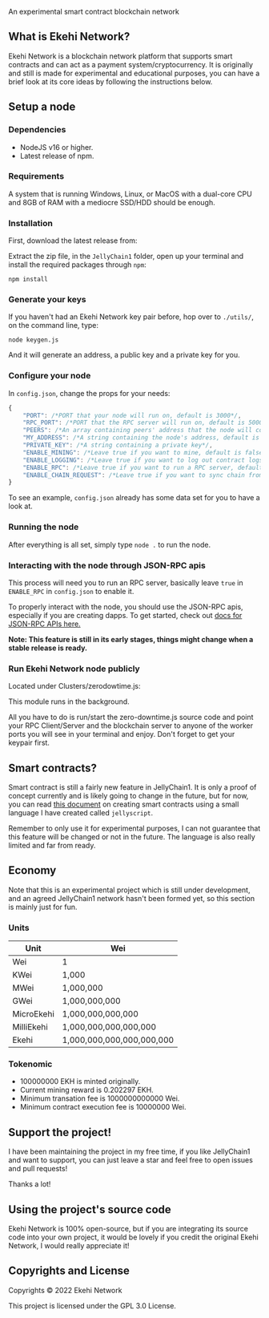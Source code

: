 An experimental smart contract blockchain network

## What is Ekehi Network?

Ekehi Network is a blockchain network platform that supports smart contracts and can act as a payment system/cryptocurrency. It is originally and still is made for experimental and educational purposes, you can have a brief look at its core ideas by following the instructions below.

## Setup a node

### Dependencies 

* NodeJS v16 or higher.
* Latest release of npm.

### Requirements

A system that is running Windows, Linux, or MacOS with a dual-core CPU and 8GB of RAM with a mediocre SSD/HDD should be enough.

### Installation

First, download the latest release from: 

Extract the zip file, in the `JellyChain1` folder, open up your terminal and install the required packages through `npm`:

```
npm install
```

### Generate your keys

If you haven't had an Ekehi Network key pair before, hop over to `./utils/`, on the command line, type:

```
node keygen.js
```

And it will generate an address, a public key and a private key for you.

### Configure your node

In `config.json`, change the props for your needs:

```js
{
    "PORT": /*PORT that your node will run on, default is 3000*/,
    "RPC_PORT": /*PORT that the RPC server will run on, default is 5000*/,
    "PEERS": /*An array containing peers' address that the node will connect with, default is an empty array*/, 
    "MY_ADDRESS": /*A string containing the node's address, default is "localhost:3000"*/,
    "PRIVATE_KEY": /*A string containing a private key*/,
    "ENABLE_MINING": /*Leave true if you want to mine, default is false*/
    "ENABLE_LOGGING": /*Leave true if you want to log out contract logs, default is false*/,
    "ENABLE_RPC": /*Leave true if you want to run a RPC server, default is false*/,
    "ENABLE_CHAIN_REQUEST": /*Leave true if you want to sync chain from others, default is false*/
}
```

To see an example, `config.json` already has some data set for you to have a look at.

### Running the node

After everything is all set, simply type `node .` to run the node.

### Interacting with the node through JSON-RPC apis

This process will need you to run an RPC server, basically leave `true` in `ENABLE_RPC` in `config.json` to enable it.

To properly interact with the node, you should use the JSON-RPC apis, especially if you are creating dapps. To get started, check out [docs for JSON-RPC APIs here.](./JSON-RPC.md)

**Note: This feature is still in its early stages, things might change when a stable release is ready.**

### Run Ekehi Network node publicly
Located under Clusters/zerodowtime.js:

This module runs in the background.

All you have to do is run/start the zero-downtime.js source code and point your RPC Client/Server and the blockchain server to anyone of the worker ports you will see in your terminal and enjoy. Don't forget to get your keypair first.

## Smart contracts?

Smart contract is still a fairly new feature in JellyChain1. It is only a proof of concept currently and is likely going to change in the future, but for now, you can read [this document](./CONTRACT.md) on creating smart contracts using a small language I have created called `jellyscript`.

Remember to only use it for experimental purposes, I can not guarantee that this feature will be changed or not in the future. The language is also really limited and far from ready.


## Economy 

Note that this is an experimental project which is still under development, and an agreed JellyChain1 network hasn't been formed yet, so this section is mainly just for fun.

### Units

| Unit       | Wei                       |
|------------|---------------------------|
| Wei        | 1                         |
| KWei       | 1,000                     |
| MWei       | 1,000,000                 |
| GWei       | 1,000,000,000             |
| MicroEkehi | 1,000,000,000,000         |
| MilliEkehi | 1,000,000,000,000,000     |
| Ekehi      | 1,000,000,000,000,000,000 |

### Tokenomic

* 100000000 EKH is minted originally.
* Current mining reward is 0.202297 EKH.
* Minimum transation fee is 1000000000000 Wei.
* Minimum contract execution fee is 10000000 Wei.

## Support the project!

I have been maintaining the project in my free time, if you like JellyChain1 and want to support, you can just leave a star and feel free to open issues and pull requests!

Thanks a lot!


## Using the project's source code

Ekehi Network is 100% open-source, but if you are integrating its source code into your own project, it would be lovely if you credit the original Ekehi Network, I would really appreciate it!


## Copyrights and License

Copyrights © 2022 Ekehi Network

This project is licensed under the GPL 3.0 License.